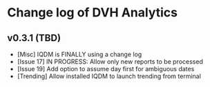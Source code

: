# Change log of DVH Analytics

v0.3.1 (TBD)
--------------------
 - [Misc] IQDM is FINALLY using a change log
 - [Issue 17] IN PROGRESS: Allow only new reports to be processed
 - [Issue 19] Add option to assume day first for ambiguous dates
 - [Trending] Allow installed IQDM to launch trending from terminal